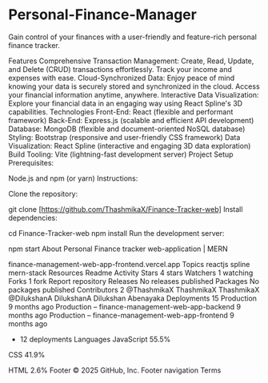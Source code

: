# Personal-Finance-Manager

Gain control of your finances with a user-friendly and feature-rich personal finance tracker.

Features
Comprehensive Transaction Management: Create, Read, Update, and Delete (CRUD) transactions effortlessly. Track your income and expenses with ease.
Cloud-Synchronized Data: Enjoy peace of mind knowing your data is securely stored and synchronized in the cloud. Access your financial information anytime, anywhere.
Interactive Data Visualization: Explore your financial data in an engaging way using React Spline's 3D capabilities.
Technologies
Front-End: React (flexible and performant framework)
Back-End: Express.js (scalable and efficient API development)
Database: MongoDB (flexible and document-oriented NoSQL database)
Styling: Bootstrap (responsive and user-friendly CSS framework)
Data Visualization: React Spline (interactive and engaging 3D data exploration)
Build Tooling: Vite (lightning-fast development server)
Project Setup
Prerequisites:

Node.js and npm (or yarn)
Instructions:

Clone the repository:

git clone [https://github.com/ThashmikaX/Finance-Tracker-web]
Install dependencies:

cd Finance-Tracker-web
npm install
Run the development server:

npm start
About
Personal Finance tracker web-application | MERN

finance-management-web-app-frontend.vercel.app
Topics
reactjs spline mern-stack
Resources
 Readme
 Activity
Stars
 4 stars
Watchers
 1 watching
Forks
 1 fork
Report repository
Releases
No releases published
Packages
No packages published
Contributors
2
@ThashmikaX
ThashmikaX ThashmikaX
@DilukshanA
DilukshanA Dilukshan Abenayaka
Deployments
15
 Production 9 months ago
 Production – finance-management-web-app-backend 9 months ago
 Production – finance-management-web-app-frontend 9 months ago
+ 12 deployments
Languages
JavaScript
55.5%
 
CSS
41.9%
 
HTML
2.6%
Footer
© 2025 GitHub, Inc.
Footer navigation
Terms
